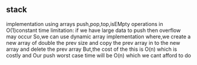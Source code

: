 ## stack 
implementation using arrays
push,pop,top,isEMpty operations in O(1)constant time
limitation:
if we have large data to push then overflow may occur
So,we can use dynamic array implementation where,we 
create a new array of double the prev size and copy 
the prev array in to the new array and delete the prev array
But,the cost of the this is O(n) which is costly and Our push 
worst case time will be O(n) which we cant afford to do
